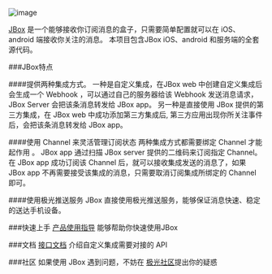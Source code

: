 ![image](https://github.com/jpush/jbox/blob/dev/ReadmeResource/Boxinbear%401x.png)

[JBox](http://jbox.jiguang.cn/) 是一个能够接收你订阅消息的盒子，只需要简单配置就可以在 iOS、android 端接收你关注的消息。
本项目包含JBox iOS、android 和服务端的全套源代码。

###JBox特点

####提供两种集成方式。
一种是自定义集成，在JBox web 中创建自定义集成后会生成一个 Webhook ，可以通过自己的服务器给该 Webhook 发送消息请求，JBox Server 会把该条消息转发给 JBox app。
另一种是直接使用 JBox 提供的第三方集成，在 JBox web 中成功添加第三方集成后, 第三方应用出现你所关注事件后，会把该条消息转发给 JBox app。

####使用 Channel 来灵活管理订阅状态
两种集成方式都需要绑定 Channel 才能起作用 。 JBox app 通过扫描 JBox server 提供的二维码来订阅指定 Channel。
在 JBox app 成功订阅该 Channel 后，就可以接收集成发送的消息了，如果 JBox app 不再需要接受该集成的消息，只需要取消订阅集成所绑定的 Channel 即可。

####使用极光推送服务
JBox 直接使用极光推送服务，能够保证消息快速、稳定的送达手机设备。

###快速上手
[产品使用指导](http://jbox.jiguang.cn/guide) 能够帮助你快速使用JBox

###文档
[接口文档](http://jbox.jiguang.cn/document) 介绍自定义集成需要对接的 API

###社区
如果使用 JBox 遇到问题，不妨在 [极光社区](https://community.jiguang.cn)提出你的疑惑
